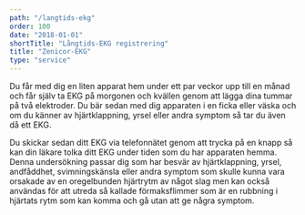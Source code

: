 ```yaml
---
path: "/langtids-ekg"
order: 100
date: "2018-01-01"
shortTitle: "Långtids-EKG registrering"
title: "Zenicor-EKG"
type: "service"
---
```


Du får med dig en liten apparat hem under ett par veckor upp till en månad och får själv ta EKG på morgonen och kvällen genom att lägga dina tummar på två elektroder. Du bär sedan med dig apparaten i en ficka eller väska och om du känner av hjärtklappning, yrsel eller andra symptom så tar du även då ett EKG.

Du skickar sedan ditt EKG via telefonnätet genom att trycka på en knapp så kan din läkare tolka ditt EKG under tiden som du har apparaten hemma. Denna undersökning passar dig som har besvär av hjärtklappning, yrsel, andfåddhet, svimningskänsla eller andra symptom som skulle kunna vara orsakade av en oregelbunden hjärtrytm av något slag men kan också användas för att utreda så kallade förmaksflimmer som är en rubbning i hjärtats rytm som kan komma och gå utan att ge några symptom.
